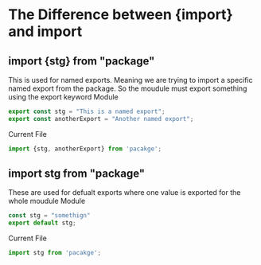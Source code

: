 # The Difference between {import} and import
## import {stg} from "package"

This is used for named exports. Meaning we are trying to import a specific named export from the package.
So the moudule must export something  using the export keyword
Module
```typescript
export const stg = "This is a named export";
export const anotherExport = "Another named export";
```

Current File
```typescript
import {stg, anotherExport} from 'pacakge';
```

## import stg from "package"

These are used for defualt exports where one value is exported for the whole moudule
Module
```typescript
const stg = "somethign"
export default stg;
```
Current File
```typescript
import stg from 'pacakge';
```


